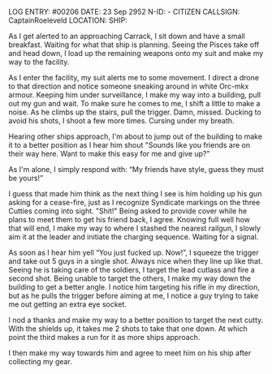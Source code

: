 LOG ENTRY: #00206
DATE: 23 Sep 2952
N-ID: <REDACTED> - CITIZEN
CALLSIGN: CaptainRoeleveld
LOCATION: <REDACTED>
SHIP: <REDACTED>

As I get alerted to an approaching Carrack, I sit down and have a small breakfast. Waiting for what that ship is planning.
Seeing the Pisces take off and head down, I load up the remaining weapons onto my suit and make my way to the facility.

As I enter the facility, my suit alerts me to some movement. I direct a drone to that direction and notice someone sneaking around in white Orc-mkx armour. Keeping him under surveillance, I make my way into a building, pull out my gun and wait.
To make sure he comes to me, I shift a little to make a noise. As he climbs up the stairs, pull the trigger. Damn, missed. Ducking to avoid his shots, I shoot a few more times. Cursing under my breath.

Hearing other ships approach, I'm about to jump out of the building to make it to a better position as I hear him shout "Sounds like you friends are on their way here. Want to make this easy for me and give up?”

As I'm alone, I simply respond with: “My friends have style, guess they must be yours!”

I guess that made him think as the next thing I see is him holding up his gun asking for a cease-fire, just as I recognize Syndicate markings on the three Cutties coming into sight. "Shit!"
Being asked to provide cover while he plans to meet them to get his friend back, I agree.
Knowing full well how that will end, I make my way to where I stashed the nearest railgun, I slowly aim it at the leader and initiate the charging sequence. Waiting for a signal.

As soon as I hear him yell “You just fucked up. Now!”, I squeeze the trigger and take out 5 guys in a single shot. Always nice when they line up like that.
Seeing he is taking care of the soldiers, I target the lead cutlass and fire a second shot. Being unable to target the others, I make my way down the building to get a better angle. I notice him targeting his rifle in my direction, but as he pulls the trigger before aiming at me, I notice a guy trying to take me out getting an extra eye socket.

I nod a thanks and make my way to a better position to target the next cutty. With the shields up, it takes me 2 shots to take that one down. At which point the third makes a run for it as more ships approach.

I then make my way towards him and agree to meet him on his ship after collecting my gear.